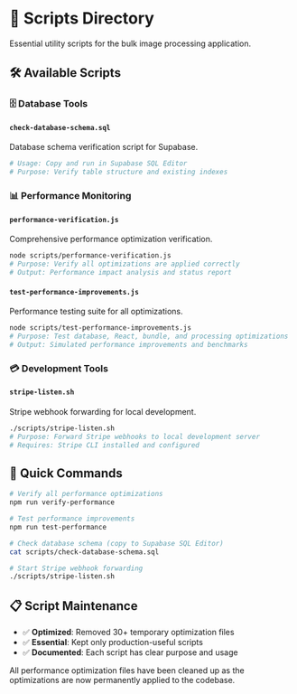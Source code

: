 # 📁 Scripts Directory

Essential utility scripts for the bulk image processing application.

## 🛠️ Available Scripts

### 🗄️ **Database Tools**

#### `check-database-schema.sql`
Database schema verification script for Supabase.
```bash
# Usage: Copy and run in Supabase SQL Editor
# Purpose: Verify table structure and existing indexes
```

### 📊 **Performance Monitoring**

#### `performance-verification.js`
Comprehensive performance optimization verification.
```bash
node scripts/performance-verification.js
# Purpose: Verify all optimizations are applied correctly
# Output: Performance impact analysis and status report
```

#### `test-performance-improvements.js`
Performance testing suite for all optimizations.
```bash
node scripts/test-performance-improvements.js
# Purpose: Test database, React, bundle, and processing optimizations
# Output: Simulated performance improvements and benchmarks
```

### 💳 **Development Tools**

#### `stripe-listen.sh`
Stripe webhook forwarding for local development.
```bash
./scripts/stripe-listen.sh
# Purpose: Forward Stripe webhooks to local development server
# Requires: Stripe CLI installed and configured
```

## 🎯 **Quick Commands**

```bash
# Verify all performance optimizations
npm run verify-performance

# Test performance improvements
npm run test-performance

# Check database schema (copy to Supabase SQL Editor)
cat scripts/check-database-schema.sql

# Start Stripe webhook forwarding
./scripts/stripe-listen.sh
```

## 📋 **Script Maintenance**

- ✅ **Optimized**: Removed 30+ temporary optimization files
- ✅ **Essential**: Kept only production-useful scripts
- ✅ **Documented**: Each script has clear purpose and usage

All performance optimization files have been cleaned up as the optimizations are now permanently applied to the codebase.